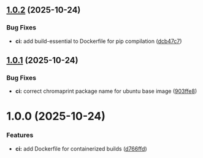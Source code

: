 ## [1.0.2](https://github.com/Beau253/MusicManager/compare/v1.0.1...v1.0.2) (2025-10-24)


### Bug Fixes

* **ci:** add build-essential to Dockerfile for pip compilation ([dcb47c7](https://github.com/Beau253/MusicManager/commit/dcb47c70cdd519fa5c1be28ea7dcaafd408df267))

## [1.0.1](https://github.com/Beau253/MusicManager/compare/v1.0.0...v1.0.1) (2025-10-24)


### Bug Fixes

* **ci:** correct chromaprint package name for ubuntu base image ([903ffe8](https://github.com/Beau253/MusicManager/commit/903ffe8661e675961ab9da6ada95d2eb6fc2b118))

# 1.0.0 (2025-10-24)


### Features

* **ci:** add Dockerfile for containerized builds ([d766ffd](https://github.com/Beau253/MusicManager/commit/d766ffd51ae27e9f6d39e641a0a6ca3c1551c541))
